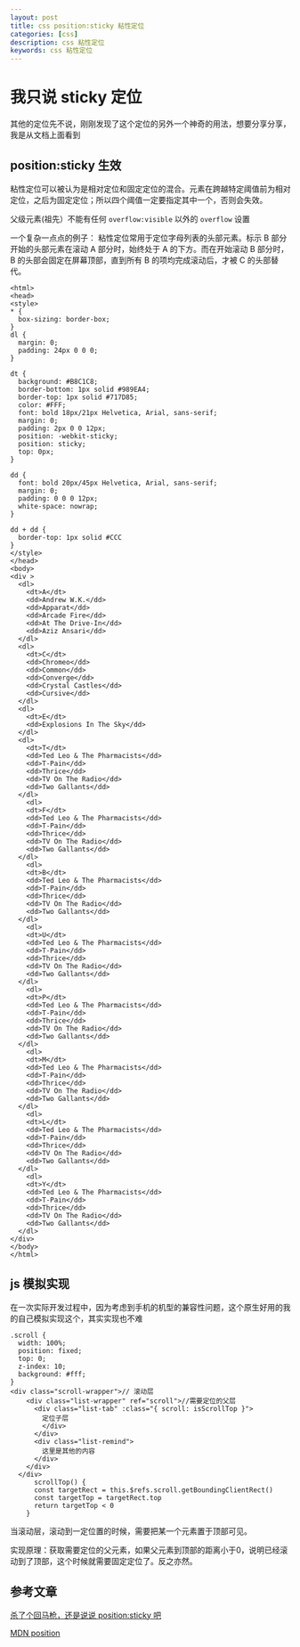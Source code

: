 ```yaml
---
layout: post
title: css position:sticky 粘性定位
categories: [css]
description: css 粘性定位
keywords: css 粘性定位
---
```


# 我只说 sticky 定位

其他的定位先不说，刚刚发现了这个定位的另外一个神奇的用法，想要分享分享，我是从文档上面看到

## position:sticky 生效

粘性定位可以被认为是相对定位和固定定位的混合。元素在跨越特定阈值前为相对定位，之后为固定定位；所以四个阈值一定要指定其中一个，否则会失效。

父级元素(祖先）不能有任何 `overflow:visible` 以外的 `overflow` 设置

一个复杂一点点的例子：
粘性定位常用于定位字母列表的头部元素。标示 B 部分开始的头部元素在滚动 A 部分时，始终处于 A 的下方。而在开始滚动 B 部分时，B 的头部会固定在屏幕顶部，直到所有 B 的项均完成滚动后，才被 C 的头部替代。

```
<html>
<head>
<style>
* {
  box-sizing: border-box;
}
dl {
  margin: 0;
  padding: 24px 0 0 0;
}

dt {
  background: #B8C1C8;
  border-bottom: 1px solid #989EA4;
  border-top: 1px solid #717D85;
  color: #FFF;
  font: bold 18px/21px Helvetica, Arial, sans-serif;
  margin: 0;
  padding: 2px 0 0 12px;
  position: -webkit-sticky;
  position: sticky;
  top: 0px;
}

dd {
  font: bold 20px/45px Helvetica, Arial, sans-serif;
  margin: 0;
  padding: 0 0 0 12px;
  white-space: nowrap;
}

dd + dd {
  border-top: 1px solid #CCC
}
</style>
</head>
<body>
<div >
  <dl>
    <dt>A</dt>
    <dd>Andrew W.K.</dd>
    <dd>Apparat</dd>
    <dd>Arcade Fire</dd>
    <dd>At The Drive-In</dd>
    <dd>Aziz Ansari</dd>
  </dl>
  <dl>
    <dt>C</dt>
    <dd>Chromeo</dd>
    <dd>Common</dd>
    <dd>Converge</dd>
    <dd>Crystal Castles</dd>
    <dd>Cursive</dd>
  </dl>
  <dl>
    <dt>E</dt>
    <dd>Explosions In The Sky</dd>
  </dl>
  <dl>
    <dt>T</dt>
    <dd>Ted Leo & The Pharmacists</dd>
    <dd>T-Pain</dd>
    <dd>Thrice</dd>
    <dd>TV On The Radio</dd>
    <dd>Two Gallants</dd>
  </dl>
    <dl>
    <dt>F</dt>
    <dd>Ted Leo & The Pharmacists</dd>
    <dd>T-Pain</dd>
    <dd>Thrice</dd>
    <dd>TV On The Radio</dd>
    <dd>Two Gallants</dd>
  </dl>
    <dl>
    <dt>B</dt>
    <dd>Ted Leo & The Pharmacists</dd>
    <dd>T-Pain</dd>
    <dd>Thrice</dd>
    <dd>TV On The Radio</dd>
    <dd>Two Gallants</dd>
  </dl>
    <dl>
    <dt>U</dt>
    <dd>Ted Leo & The Pharmacists</dd>
    <dd>T-Pain</dd>
    <dd>Thrice</dd>
    <dd>TV On The Radio</dd>
    <dd>Two Gallants</dd>
  </dl>
    <dl>
    <dt>P</dt>
    <dd>Ted Leo & The Pharmacists</dd>
    <dd>T-Pain</dd>
    <dd>Thrice</dd>
    <dd>TV On The Radio</dd>
    <dd>Two Gallants</dd>
  </dl>
    <dl>
    <dt>M</dt>
    <dd>Ted Leo & The Pharmacists</dd>
    <dd>T-Pain</dd>
    <dd>Thrice</dd>
    <dd>TV On The Radio</dd>
    <dd>Two Gallants</dd>
  </dl>
    <dl>
    <dt>L</dt>
    <dd>Ted Leo & The Pharmacists</dd>
    <dd>T-Pain</dd>
    <dd>Thrice</dd>
    <dd>TV On The Radio</dd>
    <dd>Two Gallants</dd>
  </dl>
    <dl>
    <dt>Y</dt>
    <dd>Ted Leo & The Pharmacists</dd>
    <dd>T-Pain</dd>
    <dd>Thrice</dd>
    <dd>TV On The Radio</dd>
    <dd>Two Gallants</dd>
  </dl>
</div>
</body>
</html>
```
## js 模拟实现
在一次实际开发过程中，因为考虑到手机的机型的兼容性问题，这个原生好用的我的自己模拟实现这个，其实实现也不难

```
.scroll {
  width: 100%;
  position: fixed;
  top: 0;
  z-index: 10;
  background: #fff;
}
<div class="scroll-wrapper">// 滚动层
    <div class="list-wrapper" ref="scroll">//需要定位的父层
      <div class="list-tab" :class="{ scroll: isScrollTop }">
        定位子层
        </div>
      </div>
      <div class="list-remind">
        这里是其他的内容
      </div>
    </div>
  </div>
      scrollTop() {
      const targetRect = this.$refs.scroll.getBoundingClientRect()
      const targetTop = targetRect.top
      return targetTop < 0
    }
```

当滚动层，滚动到一定位置的时候，需要把某一个元素置于顶部可见。

实现原理：获取需要定位的父元素，如果父元素到顶部的距离小于0，说明已经滚动到了顶部，这个时候就需要固定定位了。反之亦然。
## 参考文章

[杀了个回马枪，还是说说 position:sticky 吧](https://www.zhangxinxu.com/wordpress/2018/12/css-position-sticky/)

[MDN position](https://developer.mozilla.org/zh-CN/docs/Web/CSS/position)

